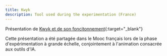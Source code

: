 ```yaml
---
title: Kwyk
description: Tool used during the experimentation (France)
---
```

Présentation de [Kwyk et de son foncitonnement](./Documents/AI4T-LSEP-Fiche-Kwyk-in-Mooc.fr.pdf){:target="_blank"}

Cette présentation a été partagée dans le Mooc français lors de la phase d'expérimentation à grande échelle, conjointement à l'animation consacrée aux outils d'IA.
